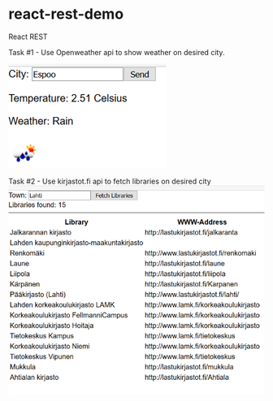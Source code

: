 # react-rest-demo
React REST  
  
Task #1 - Use Openweather api to show weather on desired city.  
  
![Weather App](./img/Task_1.png)  
  
Task #2 - Use kirjastot.fi api to fetch libraries on desired city  
![Library list](./img/Task_2.png)

